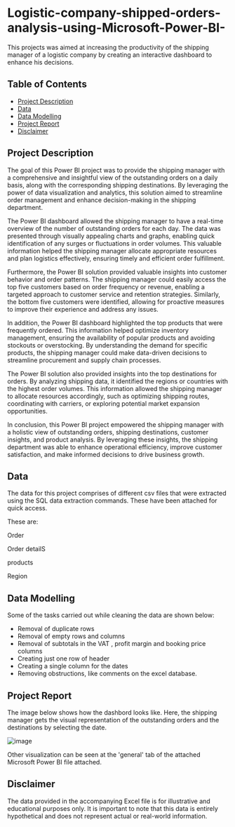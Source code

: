 # Logistic-company-shipped-orders-analysis-using-Microsoft-Power-BI-
This projects was aimed at increasing the productivity of the shipping manager of a logistic company by creating an interactive dashboard to enhance his decisions.

## Table of Contents

- [Project Description](#project-description)
- [Data](#data)
- [Data Modelling](#data-modelling)
- [Project Report](#Project-Report)
- [Disclaimer](#disclaimer)


## Project Description

The goal of this Power BI project was to provide the shipping manager with a comprehensive and insightful view of the outstanding orders on a daily basis, along with the corresponding shipping destinations. By leveraging the power of data visualization and analytics, this solution aimed to streamline order management and enhance decision-making in the shipping department.

The Power BI dashboard allowed the shipping manager to have a real-time overview of the number of outstanding orders for each day. The data was presented through visually appealing charts and graphs, enabling quick identification of any surges or fluctuations in order volumes. This valuable information helped the shipping manager allocate appropriate resources and plan logistics effectively, ensuring timely and efficient order fulfillment.

Furthermore, the Power BI solution provided valuable insights into customer behavior and order patterns. The shipping manager could easily access the top five customers based on order frequency or revenue, enabling a targeted approach to customer service and retention strategies. Similarly, the bottom five customers were identified, allowing for proactive measures to improve their experience and address any issues.

In addition, the Power BI dashboard highlighted the top products that were frequently ordered. This information helped optimize inventory management, ensuring the availability of popular products and avoiding stockouts or overstocking. By understanding the demand for specific products, the shipping manager could make data-driven decisions to streamline procurement and supply chain processes.

The Power BI solution also provided insights into the top destinations for orders. By analyzing shipping data, it identified the regions or countries with the highest order volumes. This information allowed the shipping manager to allocate resources accordingly, such as optimizing shipping routes, coordinating with carriers, or exploring potential market expansion opportunities.

In conclusion, this Power BI project empowered the shipping manager with a holistic view of outstanding orders, shipping destinations, customer insights, and product analysis. By leveraging these insights, the shipping department was able to enhance operational efficiency, improve customer satisfaction, and make informed decisions to drive business growth.


## Data

The data for this project comprises of different csv files that were extracted using the SQL data extraction commands. These have been attached for quick access.

These are:

Order

Order detailS

products

Region


## Data Modelling

Some of the tasks carried out while cleaning the data are shown below:

- Removal of duplicate rows
- Removal of empty rows and columns
- Removal of subtotals in the VAT , profit margin and booking price columns
- Creating just one row of header
- Creating a single column for the dates
- Removing obstructions, like comments on the excel database.


## Project Report

The image below shows how the dashbord looks like. Here, the shipping manager gets the visual representation of the outstanding orders and the destinations by selecting the date.

![image](https://github.com/AdebayoDare/Logistic-company-shipped-orders-analysis-using-Microsoft-Power-BI-/assets/93272487/47cd84fe-693b-4b44-b01a-a361d75c469a)

Other visualization can be seen at the 'general' tab of the attached Microsoft Power BI file attached.


## Disclaimer
The data provided in the accompanying Excel file is for illustrative and educational purposes only. It is important to note that this data is entirely hypothetical and does not represent actual or real-world information.
